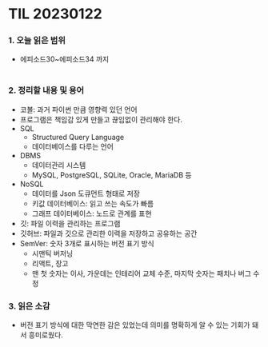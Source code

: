 # TIL 20230122

### 1. 오늘 읽은 범위

- 에피소드30~에피소드34 까지 <br/><br/>

### 2. 정리할 내용 및 용어

- 코볼: 과거 파이썬 만큼 영향력 있던 언어
- 프로그램은 책임감 있게 만들고 끊임없이 관리해야 한다.
- SQL
  - Structured Query Language
  - 데이터베이스를 다루는 언어
- DBMS
  - 데이터관리 시스템
  - MySQL, PostgreSQL, SQLite, Oracle, MariaDB 등
- NoSQL
  - 데이터를 Json 도큐먼트 형태로 저장
  - 키값 데이터베이스: 읽고 쓰는 속도가 빠름
  - 그래프 데이터베이스: 노드로 관계를 표현
- 깃: 파일 이력을 관리하는 프로그램
- 깃허브: 파일과 깃으로 관리한 이력을 저장하고 공유하는 공간
- SemVer: 숫자 3개로 표시하는 버전 표기 방식
  - 시맨틱 버저닝
  - 리액트, 장고
  - 맨 첫 숫자는 이사, 가운데는 인테리어 교체 수준, 마지막 숫자는 패치나 버그 수정

### 3. 읽은 소감

- 버전 표기 방식에 대한 막연한 감은 있었는데 의미를 명확하게 알 수 있는 기회가 돼서 흥미로웠다.
